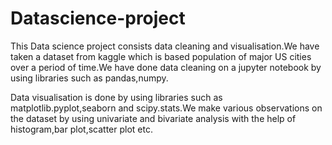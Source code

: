 # Datascience-project

This Data science project consists data cleaning and visualisation.We have taken a dataset from kaggle which is based population of major US cities over a period of time.We have done data cleaning on a jupyter notebook by using libraries such as pandas,numpy.

Data visualisation is done by using libraries such as matplotlib.pyplot,seaborn and scipy.stats.We make various observations on the dataset by using univariate and bivariate analysis with the help of histogram,bar plot,scatter plot etc.
